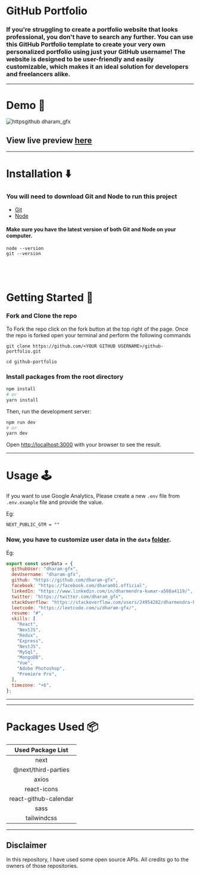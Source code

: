 # GitHub Portfolio

### If you're struggling to create a portfolio website that looks professional, you don't have to search any further. You can use this GitHub Portfolio template to create your very own personalized portfolio using just your GitHub username! The website is designed to be user-friendly and easily customizable, which makes it an ideal solution for developers and freelancers alike.

---

# Demo :movie_camera:

![httpsgithub dharam_gfx](https://github.com/)

## View live preview [here](#)

---

# Installation :arrow_down:

### You will need to download Git and Node to run this project

- [Git](https://git-scm.com/downloads)
- [Node](https://nodejs.org/en/download/)

#### Make sure you have the latest version of both Git and Node on your computer.

```
node --version
git --version
```

## <br />

# Getting Started :dart:

### Fork and Clone the repo

To Fork the repo click on the fork button at the top right of the page. Once the repo is forked open your terminal and perform the following commands

```
git clone https://github.com/<YOUR GITHUB USERNAME>/github-portfolio.git

cd github-portfolio
```

### Install packages from the root directory

```bash
npm install
# or
yarn install
```

Then, run the development server:

```bash
npm run dev
# or
yarn dev
```

Open [http://localhost:3000](http://localhost:3000) with your browser to see the result.

---

# Usage :joystick:

If you want to use Google Analytics, Please create a new `.env` file from `.env.example` file and provide the value.

Eg:

```env
NEXT_PUBLIC_GTM = ""
```

### Now, you have to customize user data in the `data` [folder](#).

Eg:

```javascript
export const userData = {
  githubUser: "dharam-gfx",
  devUsername: "dharam-gfx",
  github: "https://github.com/dharam-gfx",
  facebook: "https://facebook.com/dharam01.official",
  linkedIn: "https://www.linkedin.com/in/dharmendra-kumar-a588a4119/",
  twitter: "https://twitter.com/dharam_gfx",
  stackOverflow: "https://stackoverflow.com/users/24954262/dharmendra-kumar",
  leetcode: "https://leetcode.com/u/dharam-gfx/",
  resume: "#",
  skills: [
    "React",
    "NextJS",
    "Redux",
    "Express",
    "NestJS",
    "MySql",
    "MongoDB",
    "Vue",
    "Adobe Photoshop",
    "Premiere Pro",
  ],
  timezone: "+6",
};
```

---

---

# Packages Used :package:

|   Used Package List   |
| :-------------------: |
|         next          |
|  @next/third-parties  |
|         axios         |
|      react-icons      |
| react-github-calendar |
|         sass          |
|      tailwindcss      |

---

## Disclaimer

In this repository, I have used some open source APIs. All credits go to the owners of those repositories.
